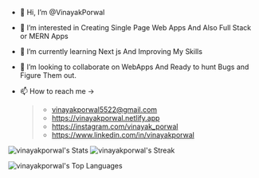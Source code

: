- 👋 Hi, I’m @VinayakPorwal
- 👀 I’m interested in Creating Single Page Web Apps And Also Full Stack or MERN Apps

- 🌱 I’m currently learning Next js And Improving My Skills
- 💞️ I’m looking to collaborate on WebApps And Ready to hunt Bugs and Figure Them out.
- 📫 How to reach me ->
  > - vinayakporwal5522@gmail.com
  > - https://vinayakporwal.netlify.app 
  > - https://instagram.com/vinayak_porwal
  > - https://www.linkedin.com/in/vinayakporwal


![vinayakporwal's Stats](https://github-readme-stats.vercel.app/api?username=vinayakporwal&theme=vue-dark&show_icons=true&hide_border=true&count_private=true)
![vinayakporwal's Streak](https://github-readme-streak-stats.herokuapp.com/?user=vinayakporwal&theme=vue-dark&hide_border=true)

![vinayakporwal's Top Languages](https://github-readme-stats.vercel.app/api/top-langs/?username=vinayakporwal&theme=vue-dark&show_icons=true&hide_border=true&layout=compact)
 

<!---
VinayakPorwal/VinayakPorwal is a ✨ special ✨ repository because its `README.md` (this file) appears on your GitHub profile.
You can click the Preview link to take a look at your changes.
--->
